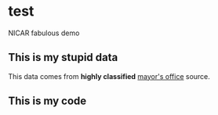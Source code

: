 # test
NICAR fabulous demo

## This is my stupid data
This data comes from **highly classified** [mayor's office](http://cityofchicago.org) source.


## This is my code
